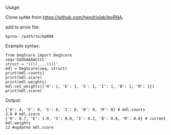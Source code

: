 
Usage:

Clone `bpRNA` from https://github.com/hendrixlab/bpRNA.

add to arnie file:

`bprna: /path/to/bpRNA`


Example syntax:

```
from DegScore import DegScore
seq='GGGGAAAACCCC'
struct = '((((....))))'
mdl = DegScore(seq, struct)
print(mdl.counts)
print(mdl.score)
print(mdl.weights)
mdl.set_weights({'H': 1, 'E': 1, 'S': 1, 'I': 1, 'B': 1, 'M': 1})
print(mdl.score)
```

Output:
```
{'H': 4, 'E': 0, 'S': 8, 'I': 0, 'B': 0, 'M': 0} # mdl.counts
2.8 # mdl.score
{'H': 0.7, 'E': 1.0, 'S': 0.0, 'I': 0.2, 'B': 0.8, 'M': 0.6} # current mdl.weights
12 #updated mdl.score
```
